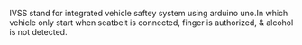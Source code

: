 IVSS stand for integrated vehicle saftey system using arduino uno.In which vehicle  only start when seatbelt is connected, finger is authorized, & alcohol is not detected. 
